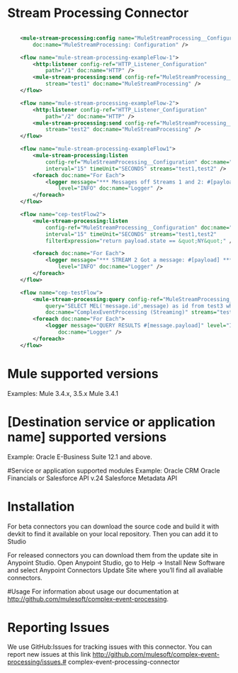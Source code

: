 # Stream Processing Connector

```xml

    <mule-stream-processing:config name="MuleStreamProcessing__Configuration"
        doc:name="MuleStreamProcessing: Configuration" />

    <flow name="mule-stream-processing-exampleFlow-1">
        <http:listener config-ref="HTTP_Listener_Configuration"
            path="/1" doc:name="HTTP" />
        <mule-stream-processing:send config-ref="MuleStreamProcessing__Configuration"
            stream="test1" doc:name="MuleStreamProcessing" />
    </flow>

    <flow name="mule-stream-processing-exampleFlow-2">
        <http:listener config-ref="HTTP_Listener_Configuration"
            path="/2" doc:name="HTTP" />
        <mule-stream-processing:send config-ref="MuleStreamProcessing__Configuration"
            stream="test2" doc:name="MuleStreamProcessing" />
    </flow>

    <flow name="mule-stream-processing-exampleFlow1">
        <mule-stream-processing:listen
            config-ref="MuleStreamProcessing__Configuration" doc:name="MuleStreamProcessing (Streaming)"
            interval="15" timeUnit="SECONDS" streams="test1,test2" />
        <foreach doc:name="For Each">
            <logger message="*** Messages off Streams 1 and 2: #[payload] ***"
                level="INFO" doc:name="Logger" />
        </foreach>
    </flow>

    <flow name="cep-testFlow2">
        <mule-stream-processing:listen
            config-ref="MuleStreamProcessing__Configuration" doc:name="MuleStreamProcessing (Streaming)"
            interval="15" timeUnit="SECONDS" streams="test1,test2"
            filterExpression="return payload.state == &quot;NY&quot;" />

        <foreach doc:name="For Each">
            <logger message="*** STREAM 2 Got a message: #[payload] ***"
                level="INFO" doc:name="Logger" />
        </foreach>
    </flow>

    <flow name="cep-testFlow">
        <mule-stream-processing:query config-ref="MuleStreamProcessing__Configuration"
            query="SELECT MEL('message.id',message) as id from test3 where id == '1234'"
            doc:name="ComplexEventProcessing (Streaming)" streams="test3" />
        <foreach doc:name="For Each">
            <logger message="QUERY RESULTS #[message.payload]" level="INFO"
                doc:name="Logger" />
        </foreach>
    </flow>

```

# Mule supported versions
Examples:
Mule 3.4.x, 3.5.x
Mule 3.4.1

# [Destination service or application name] supported versions
Example:
Oracle E-Business Suite 12.1 and above.

#Service or application supported modules
Example:
Oracle CRM
Oracle Financials
or 
Salesforce API v.24
Salesforce Metadata API


# Installation 
For beta connectors you can download the source code and build it with devkit to find it available on your local repository. Then you can add it to Studio

For released connectors you can download them from the update site in Anypoint Studio. 
Open Anypoint Studio, go to Help → Install New Software and select Anypoint Connectors Update Site where you’ll find all avaliable connectors.

#Usage
For information about usage our documentation at http://github.com/mulesoft/complex-event-processing.

# Reporting Issues

We use GitHub:Issues for tracking issues with this connector. You can report new issues at this link http://github.com/mulesoft/complex-event-processing/issues.# complex-event-processing-connector
